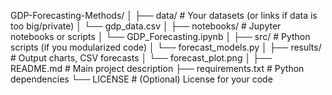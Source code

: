 GDP-Forecasting-Methods/
│
├── data/                      # Your datasets (or links if data is too big/private)
│   └── gdp_data.csv
│
├── notebooks/                 # Jupyter notebooks or scripts
│   └── GDP_Forecasting.ipynb
│
├── src/                       # Python scripts (if you modularized code)
│   └── forecast_models.py
│
├── results/                   # Output charts, CSV forecasts
│   └── forecast_plot.png
│
├── README.md                  # Main project description
├── requirements.txt           # Python dependencies
└── LICENSE                    # (Optional) License for your code
